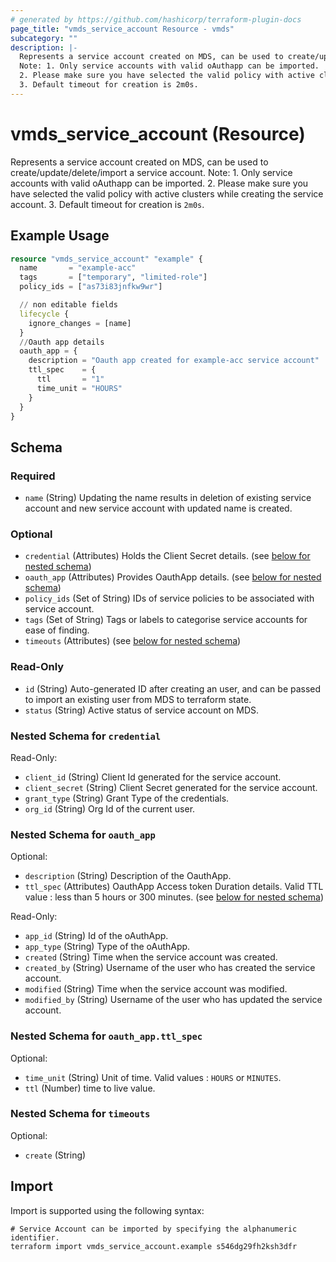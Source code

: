 ```yaml
---
# generated by https://github.com/hashicorp/terraform-plugin-docs
page_title: "vmds_service_account Resource - vmds"
subcategory: ""
description: |-
  Represents a service account created on MDS, can be used to create/update/delete/import a service account.
  Note: 1. Only service accounts with valid oAuthapp can be imported.
  2. Please make sure you have selected the valid policy with active clusters while creating the service account.
  3. Default timeout for creation is 2m0s.
---
```


# vmds_service_account (Resource)

Represents a service account created on MDS, can be used to create/update/delete/import a service account.
Note: 1. Only service accounts with valid oAuthapp can be imported.
2. Please make sure you have selected the valid policy with active clusters while creating the service account.
3. Default timeout for creation is `2m0s`.

## Example Usage

```terraform
resource "vmds_service_account" "example" {
  name       = "example-acc"
  tags       = ["temporary", "limited-role"]
  policy_ids = ["as73i83jnfkw9wr"]

  // non editable fields
  lifecycle {
    ignore_changes = [name]
  }
  //Oauth app details
  oauth_app = {
    description = "Oauth app created for example-acc service account"
    ttl_spec    = {
      ttl       = "1"
      time_unit = "HOURS"
    }
  }
}
```

<!-- schema generated by tfplugindocs -->
## Schema

### Required

- `name` (String) Updating the name results in deletion of existing service account and new service account with updated name is created.

### Optional

- `credential` (Attributes) Holds the Client Secret details. (see [below for nested schema](#nestedatt--credential))
- `oauth_app` (Attributes) Provides OauthApp details. (see [below for nested schema](#nestedatt--oauth_app))
- `policy_ids` (Set of String) IDs of service policies to be associated with service account.
- `tags` (Set of String) Tags or labels to categorise service accounts for ease of finding.
- `timeouts` (Attributes) (see [below for nested schema](#nestedatt--timeouts))

### Read-Only

- `id` (String) Auto-generated ID after creating an user, and can be passed to import an existing user from MDS to terraform state.
- `status` (String) Active status of service account on MDS.

<a id="nestedatt--credential"></a>
### Nested Schema for `credential`

Read-Only:

- `client_id` (String) Client Id generated for the service account.
- `client_secret` (String) Client Secret generated for the service account.
- `grant_type` (String) Grant Type of the credentials.
- `org_id` (String) Org Id of the current user.


<a id="nestedatt--oauth_app"></a>
### Nested Schema for `oauth_app`

Optional:

- `description` (String) Description of the OauthApp.
- `ttl_spec` (Attributes) OauthApp Access token Duration details. Valid TTL value : less than 5 hours or 300 minutes. (see [below for nested schema](#nestedatt--oauth_app--ttl_spec))

Read-Only:

- `app_id` (String) Id of the oAuthApp.
- `app_type` (String) Type of the oAuthApp.
- `created` (String) Time when the service account was created.
- `created_by` (String) Username of the user who has created the service account.
- `modified` (String) Time when the service account was modified.
- `modified_by` (String) Username of the user who has updated the service account.

<a id="nestedatt--oauth_app--ttl_spec"></a>
### Nested Schema for `oauth_app.ttl_spec`

Optional:

- `time_unit` (String) Unit of time. Valid values : `HOURS` or `MINUTES`.
- `ttl` (Number) time to live value.



<a id="nestedatt--timeouts"></a>
### Nested Schema for `timeouts`

Optional:

- `create` (String)

## Import

Import is supported using the following syntax:

```shell
# Service Account can be imported by specifying the alphanumeric identifier.
terraform import vmds_service_account.example s546dg29fh2ksh3dfr
```
